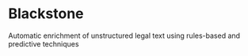 # Blackstone
Automatic enrichment of unstructured legal text using rules-based and predictive techniques

